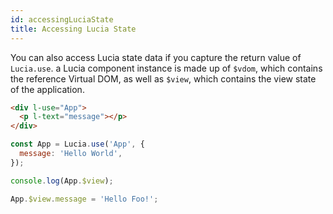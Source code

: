 ```yaml
---
id: accessingLuciaState
title: Accessing Lucia State
---
```


You can also access Lucia state data if you capture the return value of `Lucia.use`. a Lucia component instance is made up of `$vdom`, which contains the reference Virtual DOM, as well as `$view`, which contains the view state of the application.

```html
<div l-use="App">
  <p l-text="message"></p>
</div>
```

```javascript
const App = Lucia.use('App', {
  message: 'Hello World',
});

console.log(App.$view);

App.$view.message = 'Hello Foo!';
```
